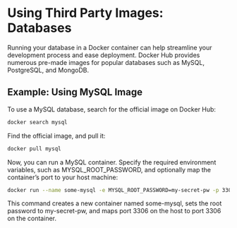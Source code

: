 # Using Third Party Images: Databases

Running your database in a Docker container can help streamline your development process and ease deployment. Docker Hub provides numerous pre-made images for popular databases such as MySQL, PostgreSQL, and MongoDB.

## Example: Using MySQL Image

To use a MySQL database, search for the official image on Docker Hub:

```bash
docker search mysql
```

Find the official image, and pull it:

```bash
docker pull mysql
```

Now, you can run a MySQL container. Specify the required environment variables, such as MYSQL_ROOT_PASSWORD, and optionally map the container’s port to your host machine:

```bash
docker run --name some-mysql -e MYSQL_ROOT_PASSWORD=my-secret-pw -p 3306:3306 -d mysql
```

This command creates a new container named some-mysql, sets the root password to my-secret-pw, and maps port 3306 on the host to port 3306 on the container.
